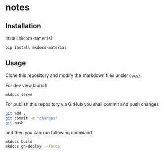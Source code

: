 # notes

## Installation

Install `mkdocs-material`

```bash
pip install mkdocs-material
```

## Usage

Clone this repository and modify the markdown files under `docs/`.

For dev view launch

```bash
mkdocs serve
```

For publish this repository via GitHub you shall commit and push changes

```bash
git add .
git commit -m "changes"
git push
```

and then you can run following command

```bash
mkdocs build
mkdocs gh-deploy --force
```

